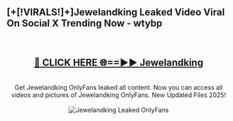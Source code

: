 <h2>[+[!VIRALS!]+]Jewelandking Leaked Video Viral On Social X Trending Now - wtybp</h2>
<br>
<div align="center">
<h2><a href="https://libra.edu.pl?Jewelandking" rel="nofollow">🔴 CLICK HERE 🌐==►► Jewelandking</a></h2>
<br>
Get Jewelandking OnlyFans leaked all content. Now you can access all videos and pictures of Jewelandking OnlyFans. New Updated Files 2025!
<br>
<br>
<a href="https://libra.edu.pl?Jewelandking" rel="nofollow" data-target="animated-image.originalLink"><img src="https://i.ibb.co.com/WyWwxjT/player-gif2.gif" alt="Jewelandking Leaked OnlyFans" style="max-width: 100%; display: inline-block;" data-target="animated-image.originalImage"></a>
</div>
<br>